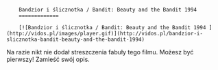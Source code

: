
        Bandzior i ślicznotka / Bandit: Beauty and the Bandit 1994 
        =============
        
        [![Bandzior i ślicznotka / Bandit: Beauty and the Bandit 1994 ](http://vidos.pl/images/player.gif)](http://vidos.pl/bandzior-i-slicznotka-bandit-beauty-and-the-bandit-1994)
        
        
 Na razie nikt nie dodał streszczenia fabuły tego filmu. Możesz być pierwszy! Zamieść swój opis.
    